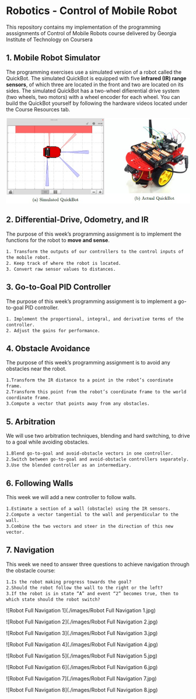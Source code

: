 # Robotics - Control of Mobile Robot
This repository contains my implementation of the programming asssignments of Control of Mobile Robots course delivered by Georgia Institute of Technology on Coursera

## 1. Mobile Robot Simulator
The programming exercises use a simulated version of a robot called the QuickBot. The simulated QuickBot is equipped with five **infrared (IR) range sensors**, of which three are located in the front and two are located on its sides. The simulated QuickBot has a two-wheel difierential drive system (two wheels, two motors) with a wheel encoder for each wheel. You can build the QuickBot yourself by following the hardware videos located under the Course Resources tab.

![quickbot](./images/quickbot.jpg)

## 2. Differential-Drive, Odometry, and IR
The purpose of this week’s programming assignment is to implement the functions for the robot to **move and sense**.

    1. Transform the outputs of our controllers to the control inputs of the mobile robot.
    2. Keep track of where the robot is located.
    3. Convert raw sensor values to distances.

## 3. Go-to-Goal PID Controller
The purpose of this week’s programming assignment is to implement a go-to-goal PID controller.

    1. Implement the proportional, integral, and derivative terms of the controller.
    2. Adjust the gains for performance.

## 4. Obstacle Avoidance
The purpose of this week’s programming assignment is to avoid any obstacles near the robot.

    1.Transform the IR distance to a point in the robot’s coordinate frame.
    2.Transform this point from the robot’s coordinate frame to the world coordinate frame.
    3.Compute a vector that points away from any obstacles.
    
## 5. Arbitration
We will use two arbitration techniques, blending and hard switching, to drive to a goal while avoiding obstacles.

    1.Blend go-to-goal and avoid-obstacle vectors in one controller.
    2.Switch between go-to-goal and avoid-obstacle controllers separately.
    3.Use the blended controller as an intermediary.

## 6. Following Walls
This week we will add a new controller to follow walls.

    1.Estimate a section of a wall (obstacle) using the IR sensors.
    2.Compute a vector tangential to the wall and perpendicular to the wall.
    3.Combine the two vectors and steer in the direction of this new vector.
    
## 7. Navigation
This week we need to answer three questions to achieve navigation through the obstacle course:

    1.Is the robot making progress towards the goal?
    2.Should the robot follow the wall to the right or the left?
    3.If the robot is in state “A” and event “2” becomes true, then to which state should the robot switch?

![Robot Full Navigation 1](./images/Robot Full Navigation 1.jpg)

![Robot Full Navigation 2](./images/Robot Full Navigation 2.jpg)

![Robot Full Navigation 3](./images/Robot Full Navigation 3.jpg)

![Robot Full Navigation 4](./images/Robot Full Navigation 4.jpg)

![Robot Full Navigation 5](./images/Robot Full Navigation 5.jpg)

![Robot Full Navigation 6](./images/Robot Full Navigation 6.jpg)

![Robot Full Navigation 7](./images/Robot Full Navigation 7.jpg)

![Robot Full Navigation 8](./images/Robot Full Navigation 8.jpg)


